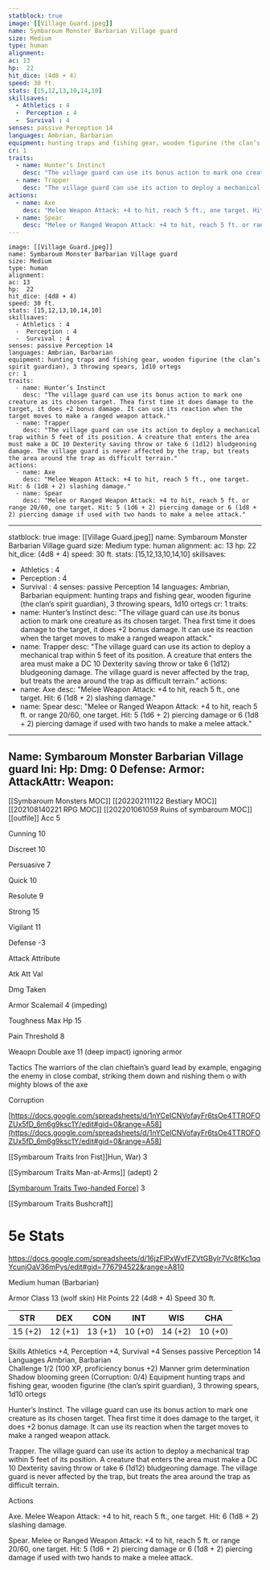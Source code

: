 ```yaml
---
statblock: true
image: [[Village Guard.jpeg]]
name: Symbaroum Monster Barbarian Village guard
size: Medium
type: human
alignment:
ac: 13
hp:  22
hit_dice: (4d8 + 4)
speed: 30 ft.
stats: [15,12,13,10,14,10]
skillsaves:
  - Athletics : 4
  -  Perception : 4
  -  Survival : 4
senses: passive Perception 14
languages: Ambrian, Barbarian
equipment: hunting traps and fishing gear, wooden figurine (the clan’s spirit guardian), 3 throwing spears, 1d10 ortegs
cr: 1
traits:
  - name: Hunter’s Instinct
    desc: "The village guard can use its bonus action to mark one creature as its chosen target. Thea first time it does damage to the target, it does +2 bonus damage. It can use its reaction when the target moves to make a ranged weapon attack."
  - name: Trapper
    desc: "The village guard can use its action to deploy a mechanical trap within 5 feet of its position. A creature that enters the area must make a DC 10 Dexterity saving throw or take 6 (1d12) bludgeoning damage. The village guard is never affected by the trap, but treats the area around the trap as difficult terrain."
actions:
  - name: Axe
    desc: "Melee Weapon Attack: +4 to hit, reach 5 ft., one target. Hit: 6 (1d8 + 2) slashing damage."
  - name: Spear
    desc: "Melee or Ranged Weapon Attack: +4 to hit, reach 5 ft. or range 20/60, one target. Hit: 5 (1d6 + 2) piercing damage or 6 (1d8 + 2) piercing damage if used with two hands to make a melee attack."
---
```

```statblock
image: [[Village Guard.jpeg]]
name: Symbaroum Monster Barbarian Village guard
size: Medium
type: human
alignment:
ac: 13
hp:  22
hit_dice: (4d8 + 4)
speed: 30 ft.
stats: [15,12,13,10,14,10]
skillsaves:
  - Athletics : 4
  -  Perception : 4
  -  Survival : 4
senses: passive Perception 14
languages: Ambrian, Barbarian
equipment: hunting traps and fishing gear, wooden figurine (the clan’s spirit guardian), 3 throwing spears, 1d10 ortegs
cr: 1
traits:
  - name: Hunter’s Instinct
    desc: "The village guard can use its bonus action to mark one creature as its chosen target. Thea first time it does damage to the target, it does +2 bonus damage. It can use its reaction when the target moves to make a ranged weapon attack."
  - name: Trapper
    desc: "The village guard can use its action to deploy a mechanical trap within 5 feet of its position. A creature that enters the area must make a DC 10 Dexterity saving throw or take 6 (1d12) bludgeoning damage. The village guard is never affected by the trap, but treats the area around the trap as difficult terrain."
actions:
  - name: Axe
    desc: "Melee Weapon Attack: +4 to hit, reach 5 ft., one target. Hit: 6 (1d8 + 2) slashing damage."
  - name: Spear
    desc: "Melee or Ranged Weapon Attack: +4 to hit, reach 5 ft. or range 20/60, one target. Hit: 5 (1d6 + 2) piercing damage or 6 (1d8 + 2) piercing damage if used with two hands to make a melee attack."
```
---
statblock: true
image: [[Village Guard.jpeg]]
name: Symbaroum Monster Barbarian Village guard
size: Medium
type: human
alignment:
ac: 13
hp:  22
hit_dice: (4d8 + 4)
speed: 30 ft.
stats: [15,12,13,10,14,10]
skillsaves:
  - Athletics : 4
  -  Perception : 4
  -  Survival : 4
senses: passive Perception 14
languages: Ambrian, Barbarian
equipment: hunting traps and fishing gear, wooden figurine (the clan’s spirit guardian), 3 throwing spears, 1d10 ortegs
cr: 1
traits:
  - name: Hunter’s Instinct
    desc: "The village guard can use its bonus action to mark one creature as its chosen target. Thea first time it does damage to the target, it does +2 bonus damage. It can use its reaction when the target moves to make a ranged weapon attack."
  - name: Trapper
    desc: "The village guard can use its action to deploy a mechanical trap within 5 feet of its position. A creature that enters the area must make a DC 10 Dexterity saving throw or take 6 (1d12) bludgeoning damage. The village guard is never affected by the trap, but treats the area around the trap as difficult terrain."
actions:
  - name: Axe
    desc: "Melee Weapon Attack: +4 to hit, reach 5 ft., one target. Hit: 6 (1d8 + 2) slashing damage."
  - name: Spear
    desc: "Melee or Ranged Weapon Attack: +4 to hit, reach 5 ft. or range 20/60, one target. Hit: 5 (1d6 + 2) piercing damage or 6 (1d8 + 2) piercing damage if used with two hands to make a melee attack."
---


Name: Symbaroum Monster Barbarian Village guard
Ini: 
Hp: 
Dmg: 0
Defense: 
Armor: 
AttackAttr: 
Weapon: 
---
[[Symbaroum Monsters MOC]]
[[202202111122 Bestiary MOC]]
[[202108140221 RPG MOC]]
[[202201061059 Ruins of symbaroum MOC]]
[[outfile]]
Acc 5

Cunning 10

Discreet 10

Persuasive 7

Quick 10

Resolute 9

Strong 15

Vigilant 11

Defense -3

Attack Attribute

Atk Att Val

Dmg Taken

Armor Scalemail 4 (impeding)

Toughness Max Hp 15

Pain Threshold 8

Weaopn Double axe 11 (deep impact) ignoring armor

Tactics The warriors of the clan chieftain’s guard lead by example, engaging the enemy in close combat, striking them down and nishing them o with mighty blows of the axe

Corruption

[https://docs.google.com/spreadsheets/d/1nYCeICNVofayFr6tsOe4TTROFOZUx5fD_6m6g9ksc1Y/edit#gid=0&range=A58](https://docs.google.com/spreadsheets/d/1nYCeICNVofayFr6tsOe4TTROFOZUx5fD_6m6g9ksc1Y/edit#gid=0&range=A58)

[[Symbaroum Traits Iron Fist]]Hun, War) 3

[[Symbaroum Traits Man-at-Arms]] (adept) 2

[[Symbaroum Traits Two-handed Force]](War) 3

[[Symbaroum Traits Bushcraft]]

# 5e Stats 
https://docs.google.com/spreadsheets/d/16jzFlPxWvfFZVtGBylr7Vc8fKc1qqYcunjOaV36mPys/edit#gid=776794522&range=A810

 

Medium human (Barbarian)

 

Armor Class 13 (wolf skin) 
Hit Points 22 (4d8 + 4) 
Speed 30 ft.

 

| STR     | DEX     | CON     | INT     | WIS     | CHA     |
| ------- | ------- | ------- | ------- | ------- | ------- |
| 15 (+2) | 12 (+1) | 13 (+1) | 10 (+0) | 14 (+2) | 10 (+0) |



 

Skills Athletics +4, Perception +4, Survival +4 
Senses passive Perception 14  
Languages Ambrian, Barbarian  
Challenge 1/2 (100 XP, proficiency bonus +2)
Manner grim determination
Shadow blooming green (Corruption: 0/4) 
Equipment hunting traps and fishing gear, wooden figurine (the clan’s spirit guardian), 3 throwing spears, 1d10 ortegs

 

Hunter’s Instinct. The village guard can use its bonus action to mark one creature as its chosen target. Thea first time it does damage to the target, it does +2 bonus damage. It can use its reaction when the target moves to make a ranged weapon attack. 

Trapper. The village guard can use its action to deploy a mechanical trap within 5 feet of its position. A creature that enters the area must make a DC 10 Dexterity saving throw or take 6 (1d12) bludgeoning damage. The village guard is never affected by the trap, but treats the area around the trap as difficult terrain.

Actions

Axe. Melee Weapon Attack: +4 to hit, reach 5 ft., one target. Hit: 6 (1d8 + 2) slashing damage.

Spear. Melee or Ranged Weapon Attack: +4 to hit, reach 5 ft. or range 20/60, one target. Hit: 5 (1d6 + 2) piercing damage or 6 (1d8 + 2) piercing damage if used with two hands to make a melee attack.

